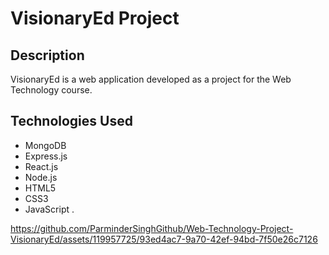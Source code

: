 # VisionaryEd Project

## Description
VisionaryEd is a web application developed as a project for the Web Technology course.

## Technologies Used
- MongoDB
- Express.js
- React.js
- Node.js
- HTML5
- CSS3
- JavaScript
.



https://github.com/ParminderSinghGithub/Web-Technology-Project-VisionaryEd/assets/119957725/93ed4ac7-9a70-42ef-94bd-7f50e26c7126

